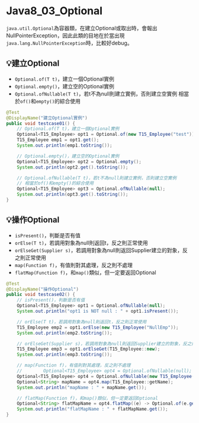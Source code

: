 # Java8_03_Optional
`java.util.Optional`為容器類，在建立Optional或取出時，會報出NullPointerException，因此此類的目地在於當出現`java.lang.NullPointerException`時，比較好debug。

## 💡建立Optional
- `Optional.of(T t)`，建立一個Optional實例
- `Optional.empty()`，建立空的Optional實例
- `Optional.ofNullable(T t)`，若t不為null則建立實例，否則建立空實例
	相當於`of()`和`empty()`的綜合使用

```java
@Test
@DisplayName("建立Optional實例")
public void testcase01() {
	// Optional.of(T t)，建立一個Optional實例
	Optional<T15_Employee> opt1 = Optional.of(new T15_Employee("test"));
	T15_Employee emp1 = opt1.get();
	System.out.println(emp1.toString());

	// Optional.empty()，建立空的Optional實例
	Optional<T15_Employee> opt2 = Optional.empty();
	System.out.println(opt2.get().toString());

	// Optional.ofNullable(T t)，若t不為null則建立實例，否則建立空實例
	// 相當於of()和empty()的綜合使用
	Optional<T15_Employee> opt3 = Optional.ofNullable(null);
	System.out.println(opt3.get().toString());
}
```

## 💡操作Optional
- `isPresent()`，判斷是否有值
- `orElse(T t)`，若調用對象為null則返回t，反之則正常使用
- `orElseGet(Supplier s)`，若調用對象為null則返回Supplier建立的對象，反之則正常使用
- `map(Function f)`，有值則對其處理，反之則不處理
- `flatMap(Function f)`，和`map()`類似，但一定要返回Optional

```java
@Test
@DisplayName("操作Optional")
public void testcase02() {
	// isPresent()，判斷是否有值
	Optional<T15_Employee> opt1 = Optional.ofNullable(null);
	System.out.println("opt1 is NOT null : " + opt1.isPresent());

	// orElse(T t)，若調用對象為null則返回t，反之則正常使用
	T15_Employee emp2 = opt1.orElse(new T15_Employee("NullEmp"));
	System.out.println(emp2.toString());

	// orElseGet(Supplier s)，若調用對象為null則返回Supplier建立的對象，反之則正常使用
	T15_Employee emp3 = opt1.orElseGet(T15_Employee::new);
	System.out.println(emp3.toString());

	// map(Function f)，有值則對其處理，反之則不處理
	//        Optional<T15_Employee> opt4 = Optional.ofNullable(null);
	Optional<T15_Employee> opt4 = Optional.ofNullable(new T15_Employee("Mickey", 233, 233333.5, T15_Employee.Status.BUSY));
	Optional<String> mapName = opt4.map(T15_Employee::getName);
	System.out.println("mapName : " + mapName.get());

	// flatMap(Function f)，和map()類似，但一定要返回Optional
	Optional<String> flatMapName = opt4.flatMap((e) -> Optional.of(e.getName()));
	System.out.println("flatMapName : " + flatMapName.get());
}
```
